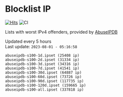 # Blocklist IP

[![Hits](https://hits.seeyoufarm.com/api/count/incr/badge.svg?url=https%3A%2F%2Fgithub.com%2Fborestad%2Fblocklist-ip%2F&count_bg=%2379C83D&title_bg=%23555555&icon=&icon_color=%23E7E7E7&title=hits&edge_flat=false)](https://hits.seeyoufarm.com)  ![CI](https://img.shields.io/github/workflow/status/borestad/blocklist-ip/CI?style=flat-square)

Lists with worst IPv4 offenders, provided by [AbuseIPDB](https://www.abuseipdb.com/)

<!-- FOOTER-PLACEHOLDER -->
Updated every 5 hours<br>
Last update: `2023-08-01 - 05:16:58`
```
abuseipdb-s100-1d.ipset (25408 ip)
abuseipdb-s100-2d.ipset (31334 ip)
abuseipdb-s100-3d.ipset (34316 ip)
abuseipdb-s100-7d.ipset (41541 ip)
abuseipdb-s100-30d.ipset (64887 ip)
abuseipdb-s100-60d.ipset (73726 ip)
abuseipdb-s100-90d.ipset (117735 ip)
abuseipdb-s100-120d.ipset (159665 ip)
abuseipdb-s100-all.ipset (337818 ip)
```
